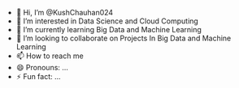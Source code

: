 - 👋 Hi, I’m @KushChauhan024
- 👀 I’m interested in Data Science and Cloud Computing
- 🌱 I’m currently learning Big Data and Machine Learning
- 💞️ I’m looking to collaborate on Projects In Big Data and Machine Learning
- 📫 How to reach me 
- 😄 Pronouns: ...
- ⚡ Fun fact: ...

<!---
KushChauhan024/KushChauhan024 is a ✨ special ✨ repository because its `README.md` (this file) appears on your GitHub profile.
You can click the Preview link to take a look at your changes.
--->
